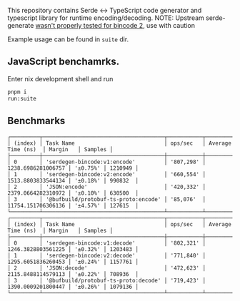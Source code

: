 This repository contains Serde <-> TypeScript code generator and typescript library for runtime encoding/decoding.
NOTE: Upstream serde-generate [wasn't properly tested for bincode 2](https://github.com/zefchain/serde-reflection/issues/69), use with caution

Example usage can be found in `suite` dir.

## JavaScript benchamrks.
Enter nix development shell and run
```sh
pnpm i
run:suite
```

## Benchmarks
```
┌─────────┬──────────────────────────────────────┬───────────┬────────────────────┬──────────┬─────────┐
│ (index) │ Task Name                            │ ops/sec   │ Average Time (ns)  │ Margin   │ Samples │
├─────────┼──────────────────────────────────────┼───────────┼────────────────────┼──────────┼─────────┤
│ 0       │ 'serdegen-bincode:v1:encode'         │ '807,298' │ 1238.6986281006757 │ '±0.75%' │ 1210949 │
│ 1       │ 'serdegen-bincode:v2:encode'         │ '660,554' │ 1513.8803833544134 │ '±0.18%' │ 990832  │
│ 2       │ 'JSON:encode'                        │ '420,332' │ 2379.0664282310972 │ '±0.10%' │ 630500  │
│ 3       │ '@bufbuild/protobuf-ts-proto:encode' │ '85,076'  │ 11754.151706306136 │ '±4.57%' │ 127615  │
└─────────┴──────────────────────────────────────┴───────────┴────────────────────┴──────────┴─────────┘
┌─────────┬──────────────────────────────────────┬───────────┬────────────────────┬──────────┬─────────┐
│ (index) │ Task Name                            │ ops/sec   │ Average Time (ns)  │ Margin   │ Samples │
├─────────┼──────────────────────────────────────┼───────────┼────────────────────┼──────────┼─────────┤
│ 0       │ 'serdegen-bincode:v1:decode'         │ '802,321' │ 1246.3828803561225 │ '±0.32%' │ 1203483 │
│ 1       │ 'serdegen-bincode:v2:decode'         │ '771,840' │ 1295.6051836260453 │ '±0.24%' │ 1157761 │
│ 2       │ 'JSON:decode'                        │ '472,623' │ 2115.8488114579113 │ '±0.22%' │ 708936  │
│ 3       │ '@bufbuild/protobuf-ts-proto:decode' │ '719,423' │ 1390.0009201800447 │ '±0.26%' │ 1079136 │
└─────────┴──────────────────────────────────────┴───────────┴────────────────────┴──────────┴─────────┘
```
